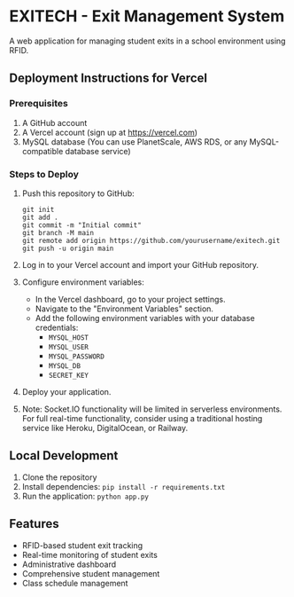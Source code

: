 # EXITECH - Exit Management System

A web application for managing student exits in a school environment using RFID.

## Deployment Instructions for Vercel

### Prerequisites

1. A GitHub account
2. A Vercel account (sign up at https://vercel.com)
3. MySQL database (You can use PlanetScale, AWS RDS, or any MySQL-compatible database service)

### Steps to Deploy

1. Push this repository to GitHub:
   ```
   git init
   git add .
   git commit -m "Initial commit"
   git branch -M main
   git remote add origin https://github.com/yourusername/exitech.git
   git push -u origin main
   ```

2. Log in to your Vercel account and import your GitHub repository.

3. Configure environment variables:
   - In the Vercel dashboard, go to your project settings.
   - Navigate to the "Environment Variables" section.
   - Add the following environment variables with your database credentials:
     - `MYSQL_HOST`
     - `MYSQL_USER`
     - `MYSQL_PASSWORD`
     - `MYSQL_DB`
     - `SECRET_KEY`

4. Deploy your application.

5. Note: Socket.IO functionality will be limited in serverless environments. For full real-time functionality, consider using a traditional hosting service like Heroku, DigitalOcean, or Railway.

## Local Development

1. Clone the repository
2. Install dependencies: `pip install -r requirements.txt`
3. Run the application: `python app.py`

## Features

- RFID-based student exit tracking
- Real-time monitoring of student exits
- Administrative dashboard
- Comprehensive student management
- Class schedule management 